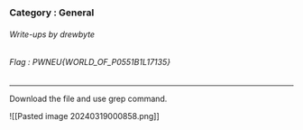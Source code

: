 ### Category : General
###### Write-ups by drewbyte
###### Flag : PWNEU{WORLD_OF_P0551B1L17135}
---

Download the file and use grep command.

![[Pasted image 20240319000858.png]]

